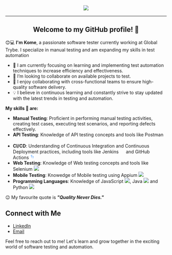 <div align = "center" ><img src= "https://encrypted-tbn0.gstatic.com/images?q=tbn:ANd9GcTXFonCzy1PHCpCwsIIOCjdGqAQ4BmIns8Idt3K-b4aLBG8kz0kr67Zt_vQVPp7uBFibYw&usqp=CAU" object-fit: cover"></div>

***

## <div align = "center" > Welcome to my GitHub profile! 👋 </div>

😊💻 **I'm Kome**, a passionate software tester currently working at Global Trybe. I specialize in manual testing and am expanding my skills in test automation 
- 🌱 I am currently focusing on learning and implementing test automation techniques to increase efficiency and effectiveness.
- 👀 I’m looking to collaborate on available projects to test.
- 👯 I enjoy collaborating with cross-functional teams to ensure high-quality software delivery.
- 💡 I believe in continuous learning and constantly strive to stay updated with the latest trends in testing and automation.
  
**My skills 🔧 are:**
- **Manual Testing**: Proficient in performing manual testing activities, creating test cases, executing test scenarios, and reporting defects effectively.
- **API Testing**: Knowledge of API testing concepts and tools like Postman <img src = "https://img.uxwing.com/wp-content/themes/uxwing/download/brands-social-media/postman-icon.png" width="15px" height="15px">
- **CI/CD**: Understanding of Continuous Integration and Continuous Deployment practices, including tools like Jenkins <img src = "https://encrypted-tbn0.gstatic.com/images?q=tbn:ANd9GcRdCbLBdj-FHozznGvf2MphU1KiZz4xCGW0mQ8vMLOmFyQclzAmxQMpXH7sOwxjW_SbTEs&usqp=CAU" width="15px" height="15px"> and GitHub Actions <img src = "https://raw.githubusercontent.com/github/explore/2c7e603b797535e5ad8b4beb575ab3b7354666e1/topics/actions/actions.png" width="15px" height="15px">
- **Web Testing**: Knowledge of Web testing concepts and tools like Selenium <img src = "https://res.cloudinary.com/damien1/w_800,c_scale,f_auto,q_auto,dpr_2.0/blog/selenium_logo.png">
- **Mobile Testing**: Knowedge of Mobile testing using Appium <img src = "https://www.perfecto.io/sites/default/files/image/2020-03/Appium%20logo.png">
- **Programming Languages**: Knowledge of JavaScript <img src = "https://encrypted-tbn0.gstatic.com/images?q=tbn:ANd9GcSfEMnMfriAVXO-L9_ZIU-4UAMNybVu5_XLfDQjZHkYOzURcrml7OXJZyn2LS1mgRrLqcU&usqp=CAU" height="15px">,   Java <img src = "https://www.devopsschool.com/blog/wp-content/uploads/2022/03/java_logo_icon_168609.png"> and Python <img src = "https://upload.wikimedia.org/wikipedia/commons/thumb/c/c3/Python-logo-notext.svg/182px-Python-logo-notext.svg.png">

😉 My favourite quote is ***"*Quality Never Dies.*"***

## Connect with Me
- [LinkedIn](https://www.linkedin.com/in/oghenekome-edaware)
- [Email](mailto:edawarekome@gmail.com)
  
Feel free to reach out to me! Let's learn and grow together in the exciting world of software testing and automation.



